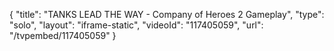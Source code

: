 {
    "title": "TANKS LEAD THE WAY - Company of Heroes 2 Gameplay",
    "type": "solo",
    "layout": "iframe-static",
    "videoId": "117405059",
    "url": "\/tvpembed\/117405059"
}